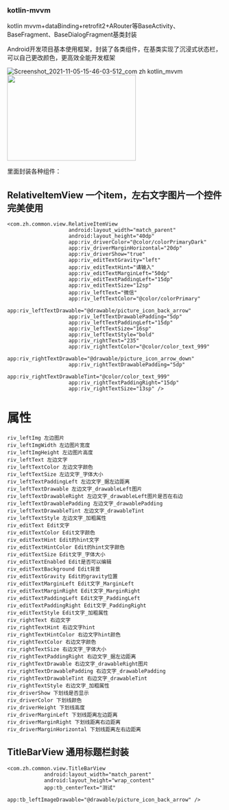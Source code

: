 ### kotlin-mvvm
kotlin mvvm+dataBinding+retrofit2+ARouter等BaseActivity、BaseFragment、BaseDialogFragment基类封装

Android开发项目基本使用框架，封装了各类组件，在基类实现了沉浸式状态栏，可以自己更改颜色，更高效全能开发框架

![Screenshot_2021-11-05-15-46-03-512_com zh kotlin_mvvm](https://user-images.githubusercontent.com/32659960/140476015-c2c98786-2e17-4871-af63-b67450d34b11.jpg")
<img src="https://user-images.githubusercontent.com/32659960/140476015-c2c98786-2e17-4871-af63-b67450d34b11.jpg" width="300" height="200"/>


里面封装各种组件：
## RelativeItemView 一个item，左右文字图片一个控件完美使用
```
<com.zh.common.view.RelativeItemView
                    android:layout_width="match_parent"
                    android:layout_height="40dp"
                    app:riv_driverColor="@color/colorPrimaryDark"
                    app:riv_driverMarginHorizontal="20dp"
                    app:riv_driverShow="true"
                    app:riv_editTextGravity="left"
                    app:riv_editTextHint="请输入"
                    app:riv_editTextMarginLeft="50dp"
                    app:riv_editTextPaddingLeft="15dp"
                    app:riv_editTextSize="12sp"
                    app:riv_leftText="微信"
                    app:riv_leftTextColor="@color/colorPrimary"
                    app:riv_leftTextDrawable="@drawable/picture_icon_back_arrow"
                    app:riv_leftTextDrawablePadding="5dp"
                    app:riv_leftTextPaddingLeft="15dp"
                    app:riv_leftTextSize="16sp"
                    app:riv_leftTextStyle="bold"
                    app:riv_rightText="235"
                    app:riv_rightTextColor="@color/color_text_999"
                    app:riv_rightTextDrawable="@drawable/picture_icon_arrow_down"
                    app:riv_rightTextDrawablePadding="5dp"
                    app:riv_rightTextDrawableTint="@color/color_text_999"
                    app:riv_rightTextPaddingRight="15dp"
                    app:riv_rightTextSize="13sp" />
```
# 属性
```
riv_leftImg 左边图片
riv_leftImgWidth 左边图片宽度 
riv_leftImgHeight 左边图片高度 
riv_leftText 左边文字 
riv_leftTextColor 左边文字颜色
riv_leftTextSize 左边文字_字体大小 
riv_leftTextPaddingLeft 左边文字_据左边距离
riv_leftTextDrawable 左边文字_drawableLeft图片 
riv_leftTextDrawableRight 左边文字_drawableLeft图片是否在右边 
riv_leftTextDrawablePadding 左边文字_drawablePadding
riv_leftTextDrawableTint 左边文字_drawableTint
riv_leftTextStyle 左边文字_加粗属性 
riv_editText Edit文字 
riv_editTextColor Edit文字颜色 
riv_editTextHint Edit的hint文字 
riv_editTextHintColor Edit的hint文字颜色
riv_editTextSize Edit文字_字体大小 
riv_editTextEnabled Edit是否可以编辑 
riv_editTextBackground Edit背景 
riv_editTextGravity Edit的gravity位置 
riv_editTextMarginLeft Edit文字_MarginLeft
riv_editTextMarginRight Edit文字_MarginRight 
riv_editTextPaddingLeft Edit文字_PaddingLeft 
riv_editTextPaddingRight Edit文字_PaddingRight 
riv_editTextStyle Edit文字_加粗属性
riv_rightText 右边文字
riv_rightTextHint 右边文字hint
riv_rightTextHintColor 右边文字hint颜色
riv_rightTextColor 右边文字颜色
riv_rightTextSize 右边文字_字体大小
riv_rightTextPaddingRight 右边文字_据左边距离 
riv_rightTextDrawable 右边文字_drawableRight图片 
riv_rightTextDrawablePadding 右边文字_drawablePadding
riv_rightTextDrawableTint 右边文字_drawableTint 
riv_rightTextStyle 右边文字_加粗属性 
riv_driverShow 下划线是否显示
riv_driverColor 下划线颜色 
riv_driverHeight 下划线高度
riv_driverMarginLeft 下划线距离左边距离 
riv_driverMarginRight 下划线距离右边距离
riv_driverMarginHorizontal 下划线距离左右边距离 
```
## TitleBarView 通用标题栏封装
```
<com.zh.common.view.TitleBarView
            android:layout_width="match_parent"
            android:layout_height="wrap_content"
            app:tb_centerText="测试"
            app:tb_leftImageDrawable="@drawable/picture_icon_back_arrow" />
```
